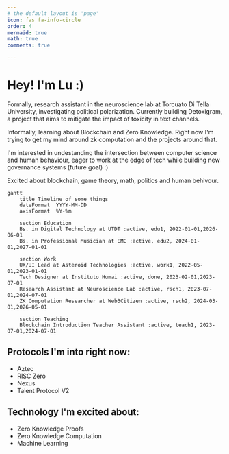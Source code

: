 ```yaml
---
# the default layout is 'page'
icon: fas fa-info-circle
order: 4
mermaid: true
math: true
comments: true

---
```


# Hey! I'm Lu :)

Formally, research assistant in the neuroscience lab at Torcuato Di Tella University, investigating political polarization. Currently building Detoxigram, a project that aims to mitigate the impact of toxicity in text channels.

Informally, learning about Blockchain and Zero Knowledge. Right now I'm trying to get my mind around zk computation and the projects around that.

I'm interested in undestanding the intersection between computer science and human behaviour, eager to work at the edge of tech while building new governance systems (future goal) :)

Excited about blockchain, game theory, math, politics and human behivour.


```mermaid
gantt
    title Timeline of some things
    dateFormat  YYYY-MM-DD
    axisFormat  %Y-%m

    section Education
    Bs. in Digital Technology at UTDT :active, edu1, 2022-01-01,2026-06-01
    Bs. in Professional Musician at EMC :active, edu2, 2024-01-01,2027-01-01

    section Work
    UX/UI Lead at Asteroid Technologies :active, work1, 2022-05-01,2023-01-01
    Tech Designer at Instituto Humai :active, done, 2023-02-01,2023-07-01
    Research Assistant at Neuroscience Lab :active, rsch1, 2023-07-01,2024-07-01
    ZK Computation Researcher at Web3Citizen :active, rsch2, 2024-03-01,2026-05-01

    section Teaching
    Blockchain Introduction Teacher Assistant :active, teach1, 2023-07-01,2024-07-01

```

## Protocols I'm into right now:
- Aztec
- RISC Zero
- Nexus
- Talent Protocol V2

## Technology I'm excited about:
- Zero Knowledge Proofs
- Zero Knowledge Computation
- Machine Learning 